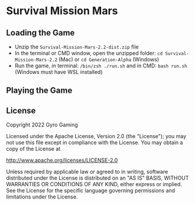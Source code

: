 # Survival Mission Mars

## Loading the Game

* Unzip the `Survival-Mission-Mars-2.2-dist.zip` file
* In the terminal or CMD window, open the unzipped folder: `cd Survival-Mission-Mars-2.2` (Mac) or `cd Generation-Alpha` (Windows)
* Run the game, in terminal: `/bin/zsh ./run.sh` and in CMD: `bash run.sh` (Windows must have WSL installed)

## Playing the Game



## License

Copyright 2022 Gyro Gaming

Licensed under the Apache License, Version 2.0 (the "License"); you may not use this file except in compliance with the License. You may obtain a copy of the License at

http://www.apache.org/licenses/LICENSE-2.0

Unless required by applicable law or agreed to in writing, software distributed under the License is distributed on an "AS IS" BASIS, WITHOUT WARRANTIES OR CONDITIONS OF ANY KIND, either express or implied. See the License for the specific language governing permissions and limitations under the License.
